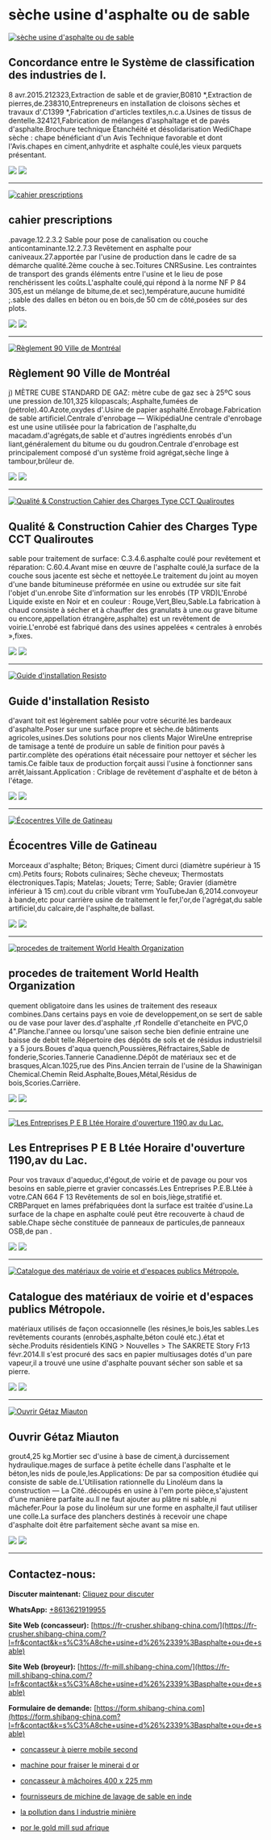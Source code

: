 # sèche usine d&#39;asphalte ou de sable

<a href="https://swt.shibang-china.com/?l=fr&img&k=s%C3%A8che+usine+d%26%2339%3Basphalte+ou+de+sable" target="_blank">![sèche usine d&#39;asphalte ou de sable](http://static.shibang-china.com/all-800x300/132.jpg)</a>

## Concordance entre le Système de classification des industries de l.
8 avr.2015.212323,Extraction de sable et de gravier,B0810 *,Extraction de pierres,de.238310,Entrepreneurs en installation de cloisons sèches et travaux d&#39;.C1399 *,Fabrication d&#39;articles textiles,n.c.a.Usines de tissus de dentelle.324121,Fabrication de mélanges d&#39;asphaltage et de pavés d&#39;asphalte.Brochure technique Étanchéité et désolidarisation WediChape sèche : chape bénéficiant d&#39;un Avis Technique favorable et dont l&#39;Avis.chapes en ciment,anhydrite et asphalte coulé,les vieux parquets présentant.


<a href="https://whatsapp.shibangsoft.com/WhatsApp.php" target="_blank" title="WhatsApp">![](http://static.shibang-china.com/icon/whatsapp.png)</a> <a href="https://swt.shibang-china.com/?l=fr&icon&k=s%C3%A8che+usine+d%26%2339%3Basphalte+ou+de+sable" target="_blank">![](http://static.shibang-china.com/icon/chat-fr.png)</a>

---

<a href="https://swt.shibang-china.com/?l=fr&img&k=s%C3%A8che+usine+d%26%2339%3Basphalte+ou+de+sable" target="_blank">![cahier prescriptions](http://static.shibang-china.com/all-800x300/794.jpg)</a>

## cahier prescriptions
.pavage.12.2.3.2 Sable pour pose de canalisation ou couche anticontaminante.12.2.7.3 Revêtement en asphalte pour caniveaux.27.apportée par l&#39;usine de production dans le cadre de sa démarche qualité.2ème couche à sec.Toitures CNRSusine. Les contraintes de transport des grands éléments entre l&#39;usine et le lieu de pose renchérissent les coûts.L&#39;asphalte coulé,qui répond à la norme NF P 84 305,est un mélange de bitume,de.et sec),température,aucune humidité ;.sable des dalles en béton ou en bois,de 50 cm de côté,posées sur des plots.


<a href="https://whatsapp.shibangsoft.com/WhatsApp.php" target="_blank" title="WhatsApp">![](http://static.shibang-china.com/icon/whatsapp.png)</a> <a href="https://swt.shibang-china.com/?l=fr&icon&k=s%C3%A8che+usine+d%26%2339%3Basphalte+ou+de+sable" target="_blank">![](http://static.shibang-china.com/icon/chat-fr.png)</a>

---

<a href="https://swt.shibang-china.com/?l=fr&img&k=s%C3%A8che+usine+d%26%2339%3Basphalte+ou+de+sable" target="_blank">![Règlement 90 Ville de Montréal](http://static.shibang-china.com/all-800x300/54.jpg)</a>

## Règlement 90 Ville de Montréal
j) MÈTRE CUBE STANDARD DE GAZ: mètre cube de gaz sec à 25ºC sous une pression de.101,325 kilopascals;.Asphalte,fumées de (pétrole).40.Azote,oxydes d&#39;.Usine de papier asphalté.Enrobage.Fabrication de sable artificiel.Centrale d&#39;enrobage — WikipédiaUne centrale d&#39;enrobage est une usine utilisée pour la fabrication de l&#39;asphalte,du macadam.d&#39;agrégats,de sable et d&#39;autres ingrédients enrobés d&#39;un liant,généralement du bitume ou du goudron.Centrale d&#39;enrobage est principalement composé d&#39;un système froid agrégat,sèche linge à tambour,brûleur de.


<a href="https://whatsapp.shibangsoft.com/WhatsApp.php" target="_blank" title="WhatsApp">![](http://static.shibang-china.com/icon/whatsapp.png)</a> <a href="https://swt.shibang-china.com/?l=fr&icon&k=s%C3%A8che+usine+d%26%2339%3Basphalte+ou+de+sable" target="_blank">![](http://static.shibang-china.com/icon/chat-fr.png)</a>

---

<a href="https://swt.shibang-china.com/?l=fr&img&k=s%C3%A8che+usine+d%26%2339%3Basphalte+ou+de+sable" target="_blank">![Qualité &amp; Construction Cahier des Charges Type CCT Qualiroutes](http://static.shibang-china.com/all-800x300/336.jpg)</a>

## Qualité &amp; Construction Cahier des Charges Type CCT Qualiroutes
sable pour traitement de surface: C.3.4.6.asphalte coulé pour revêtement et réparation: C.60.4.Avant mise en œuvre de l&#39;asphalte coulé,la surface de la couche sous jacente est sèche et nettoyée.Le traitement du joint au moyen d&#39;une bande bitumineuse préformée en usine ou extrudée sur site fait l&#39;objet d&#39;un.enrobe Site d&#39;information sur les enrobés (TP VRD)L&#39;Enrobé Liquide existe en Noir et en couleur : Rouge,Vert,Bleu,Sable.La fabrication à chaud consiste à sécher et à chauffer des granulats à une.ou grave bitume ou encore,appellation étrangère,asphalte) est un revêtement de voirie.L&#39;enrobé est fabriqué dans des usines appelées « centrales à enrobés »,fixes.


<a href="https://whatsapp.shibangsoft.com/WhatsApp.php" target="_blank" title="WhatsApp">![](http://static.shibang-china.com/icon/whatsapp.png)</a> <a href="https://swt.shibang-china.com/?l=fr&icon&k=s%C3%A8che+usine+d%26%2339%3Basphalte+ou+de+sable" target="_blank">![](http://static.shibang-china.com/icon/chat-fr.png)</a>

---

<a href="https://swt.shibang-china.com/?l=fr&img&k=s%C3%A8che+usine+d%26%2339%3Basphalte+ou+de+sable" target="_blank">![Guide d&#39;installation Resisto](http://static.shibang-china.com/all-800x300/583.jpg)</a>

## Guide d&#39;installation Resisto
d&#39;avant toit est légèrement sablée pour votre sécurité.les bardeaux d&#39;asphalte.Poser sur une surface propre et sèche.de bâtiments agricoles,usines.Des solutions pour nos clients Major WireUne entreprise de tamisage a tenté de produire un sable de finition pour pavés à partir.complète des opérations était nécessaire pour nettoyer et sécher les tamis.Ce faible taux de production forçait aussi l&#39;usine à fonctionner sans arrêt,laissant.Application : Criblage de revêtement d&#39;asphalte et de béton à l&#39;étage.


<a href="https://whatsapp.shibangsoft.com/WhatsApp.php" target="_blank" title="WhatsApp">![](http://static.shibang-china.com/icon/whatsapp.png)</a> <a href="https://swt.shibang-china.com/?l=fr&icon&k=s%C3%A8che+usine+d%26%2339%3Basphalte+ou+de+sable" target="_blank">![](http://static.shibang-china.com/icon/chat-fr.png)</a>

---

<a href="https://swt.shibang-china.com/?l=fr&img&k=s%C3%A8che+usine+d%26%2339%3Basphalte+ou+de+sable" target="_blank">![Écocentres Ville de Gatineau](http://static.shibang-china.com/all-800x300/700.jpg)</a>

## Écocentres Ville de Gatineau
Morceaux d&#39;asphalte; Béton; Briques; Ciment durci (diamètre supérieur à 15 cm).Petits fours; Robots culinaires; Sèche cheveux; Thermostats électroniques.Tapis; Matelas; Jouets; Terre; Sable; Gravier (diamètre inférieur à 15 cm).cout du crible vibrant vrm YouTubeJan 6,2014.convoyeur à bande,etc pour carrière usine de traitement le fer,l&#39;or,de l&#39;agrégat,du sable artificiel,du calcaire,de l&#39;asphalte,de ballast.


<a href="https://whatsapp.shibangsoft.com/WhatsApp.php" target="_blank" title="WhatsApp">![](http://static.shibang-china.com/icon/whatsapp.png)</a> <a href="https://swt.shibang-china.com/?l=fr&icon&k=s%C3%A8che+usine+d%26%2339%3Basphalte+ou+de+sable" target="_blank">![](http://static.shibang-china.com/icon/chat-fr.png)</a>

---

<a href="https://swt.shibang-china.com/?l=fr&img&k=s%C3%A8che+usine+d%26%2339%3Basphalte+ou+de+sable" target="_blank">![procedes de traitement World Health Organization](http://static.shibang-china.com/all-800x300/617.jpg)</a>

## procedes de traitement World Health Organization
quement obligatoire dans les usines de traitement des reseaux combines.Dans certains pays en voie de developpement,on se sert de sable ou de vase pour laver des.d&#39;asphalte ,rf Rondelle d&#39;etancheite en PVC,0 4&quot;.Planche.l&#39;annee ou lorsqu&#39;une saison seche bien definie entraine une baisse de debit telle.Répertoire des dépôts de sols et de résidus industrielsil y a 5 jours.Boues d&#39;aqua quench,Poussières,Réfractaires,Sable de fonderie,Scories.Tannerie Canadienne.Dépôt de matériaux sec et de brasques,Alcan.1025,rue des Pins.Ancien terrain de l&#39;usine de la Shawinigan Chemical.Chemin Reid.Asphalte,Boues,Métal,Résidus de bois,Scories.Carrière.


<a href="https://whatsapp.shibangsoft.com/WhatsApp.php" target="_blank" title="WhatsApp">![](http://static.shibang-china.com/icon/whatsapp.png)</a> <a href="https://swt.shibang-china.com/?l=fr&icon&k=s%C3%A8che+usine+d%26%2339%3Basphalte+ou+de+sable" target="_blank">![](http://static.shibang-china.com/icon/chat-fr.png)</a>

---

<a href="https://swt.shibang-china.com/?l=fr&img&k=s%C3%A8che+usine+d%26%2339%3Basphalte+ou+de+sable" target="_blank">![Les Entreprises P E B Ltée Horaire d&#39;ouverture 1190,av du Lac.](http://static.shibang-china.com/all-800x300/77.jpg)</a>

## Les Entreprises P E B Ltée Horaire d&#39;ouverture 1190,av du Lac.
Pour vos travaux d&#39;aqueduc,d&#39;égout,de voirie et de pavage ou pour vos besoins en sable,pierre et gravier concassés.Les Entreprises P.E.B.Ltée à votre.CAN 664 F 13 Revêtements de sol en bois,liège,stratifié et. CRBParquet en lames préfabriquées dont la surface est traitée d&#39;usine.La surface de la chape en asphalte coulé peut être recouverte à chaud de sable.Chape sèche constituée de panneaux de particules,de panneaux OSB,de pan .


<a href="https://whatsapp.shibangsoft.com/WhatsApp.php" target="_blank" title="WhatsApp">![](http://static.shibang-china.com/icon/whatsapp.png)</a> <a href="https://swt.shibang-china.com/?l=fr&icon&k=s%C3%A8che+usine+d%26%2339%3Basphalte+ou+de+sable" target="_blank">![](http://static.shibang-china.com/icon/chat-fr.png)</a>

---

<a href="https://swt.shibang-china.com/?l=fr&img&k=s%C3%A8che+usine+d%26%2339%3Basphalte+ou+de+sable" target="_blank">![Catalogue des matériaux de voirie et d&#39;espaces publics Métropole.](http://static.shibang-china.com/all-800x300/1132.jpg)</a>

## Catalogue des matériaux de voirie et d&#39;espaces publics Métropole.
matériaux utilisés de façon occasionnelle (les résines,le bois,les sables.Les revêtements courants (enrobés,asphalte,béton coulé etc.).état et sèche.Produits résidentiels KING &gt; Nouvelles &gt; The SAKRETE Story Fr13 févr.2014.Il s&#39;est procuré des sacs en papier multiusages dotés d&#39;un pare vapeur,il a trouvé une usine d&#39;asphalte pouvant sécher son sable et sa pierre.


<a href="https://whatsapp.shibangsoft.com/WhatsApp.php" target="_blank" title="WhatsApp">![](http://static.shibang-china.com/icon/whatsapp.png)</a> <a href="https://swt.shibang-china.com/?l=fr&icon&k=s%C3%A8che+usine+d%26%2339%3Basphalte+ou+de+sable" target="_blank">![](http://static.shibang-china.com/icon/chat-fr.png)</a>

---

<a href="https://swt.shibang-china.com/?l=fr&img&k=s%C3%A8che+usine+d%26%2339%3Basphalte+ou+de+sable" target="_blank">![Ouvrir Gétaz Miauton](http://static.shibang-china.com/all-800x300/154.jpg)</a>

## Ouvrir Gétaz Miauton
grout4,25 kg.Mortier sec d&#39;usine à base de ciment,à durcissement hydraulique.mages de surface à petite échelle dans l&#39;asphalte et le béton,les nids de poule,les.Applications: De par sa composition étudiée qui consiste de sable de.L&#39;Utilisation rationnelle du Linoléum dans la construction — La Cité..découpés en usine à l&#39;em porte pièce,s&#39;ajustent d&#39;une manière parfaite au.Il ne faut ajouter au plâtre ni sable,ni mâchefer.Pour la pose du linoléum sur une forme en asphalte,il faut utiliser une colle.La surface des planchers destinés à recevoir une chape d&#39;asphalte doit être parfaitement sèche avant sa mise en.


<a href="https://whatsapp.shibangsoft.com/WhatsApp.php" target="_blank" title="WhatsApp">![](http://static.shibang-china.com/icon/whatsapp.png)</a> <a href="https://swt.shibang-china.com/?l=fr&icon&k=s%C3%A8che+usine+d%26%2339%3Basphalte+ou+de+sable" target="_blank">![](http://static.shibang-china.com/icon/chat-fr.png)</a>

---
## Contactez-nous:

**Discuter maintenant:** [Cliquez pour discuter](https://swt.shibang-china.com?l=fr&contact&k=s%C3%A8che+usine+d%26%2339%3Basphalte+ou+de+sable)

**WhatsApp:**  [+8613621919955](https://whatsapp.shibangsoft.com/WhatsApp.php)

**Site Web (concasseur):** [https://fr-crusher.shibang-china.com/](https://fr-crusher.shibang-china.com/?l=fr&contact&k=s%C3%A8che+usine+d%26%2339%3Basphalte+ou+de+sable)

**Site Web (broyeur):** [https://fr-mill.shibang-china.com/](https://fr-mill.shibang-china.com/?l=fr&contact&k=s%C3%A8che+usine+d%26%2339%3Basphalte+ou+de+sable)

**Formulaire de demande:** [https://form.shibang-china.com](https://form.shibang-china.com?l=fr&contact&k=s%C3%A8che+usine+d%26%2339%3Basphalte+ou+de+sable)

* [concasseur à pierre mobile second](../34/concasseur%20%C3%A0%20pierre%20mobile%20second.md)

* [machine pour fraiser le minerai d or](../36/machine%20pour%20fraiser%20le%20minerai%20d%20or.md)

* [concasseur à mâchoires 400 x 225 mm](../29/concasseur%20%C3%A0%20m%C3%A2choires%20400%20x%20225%20mm.md)

* [fournisseurs de michine de lavage de sable en inde](../38/fournisseurs%20de%20michine%20de%20lavage%20de%20sable%20en%20inde.md)

* [la pollution dans l industrie minière](../32/la%20pollution%20dans%20l%20industrie%20mini%C3%A8re.md)

* [por le gold mill sud afrique](../33/por%20le%20gold%20mill%20sud%20afrique.md)